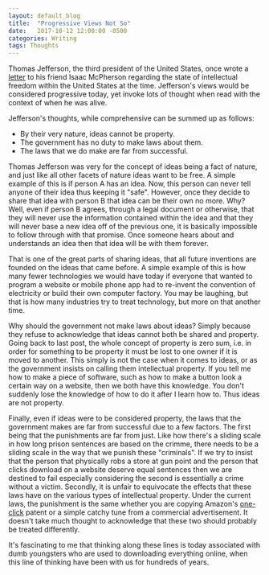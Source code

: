```yaml
---
layout: default_blog
title:  "Progressive Views Not So"
date:   2017-10-12 12:00:00 -0500
categories: Writing
tags: Thoughts
---
```


Thomas Jefferson, the third president of the United States, 
once wrote a
[letter](http://press-pubs.uchicago.edu/founders/documents/a1_8_8s12.html) 
to his friend Isaac McPherson regarding the state
of intellectual freedom within the United States at the time. Jefferson's views
would be considered progressive today, yet invoke lots of thought when read with
the context of when he was alive.

Jefferson's thoughts, while comprehensive can be summed up as follows:

* By their very nature, ideas cannot be property.
* The government has no duty to make laws about them.
* The laws that we do make are far from successful.

Thomas Jefferson was very for the concept of ideas being a fact of nature, and
just like all other facets of nature ideas want to be free. A simple example of
this is if person A has an idea. Now, this person can never tell anyone of their
idea thus keeping it "safe". However, once they decide to share that idea with
person B that idea can be their own no more. Why? Well, even if person B agrees,
through a legal document or otherwise, that they will never use the information
contained within the idea and that they will never base a new idea off of the
previous one, it is basically impossible to follow through with that promise.
Once someone hears about and understands an idea then that idea will be with
them forever. 

That is one of the great parts of sharing ideas, that all future inventions are
founded on the ideas that came before. A simple example of this is how many
fewer technologies we would have today if everyone that wanted to program a
website or mobile phone app had to re-invent the convention of electricity or
build their own computer factory. You may be laughing, but that is how many
industries try to treat technology, but more on that another time.

Why should the government not make laws about ideas? Simply because they refuse
to acknowledge that ideas cannot both be shared and property. Going back to last
post, the whole concept of property is zero sum, i.e. in order for something to
be property it must be lost to one owner if it is moved to another. This simply
is not the case when it comes to ideas, or as the government insists on calling
them intellectual property. If you tell me how to make a piece of software, such
as how to make a button look a certain way on a website, then we both have this
knowledge. You don't suddenly lose the knowledge of how to do it after I learn
how to. Thus ideas are not property.

Finally, even if ideas were to be considered property, the laws that the
government makes are far from successful due to a few factors. The first being
that the punishments are far from just. Like how there's a sliding scale in how
long prison sentences are based on the crimme, there needs to be a sliding scale
in the way that we punish these "criminals". If we try to insist that the person
that physically robs a store at gun point and the person that clicks download on
a website deserve equal sentences then we are destined to fail especially
considering the second is essentially a crime without a victim. Secondly, it is
unfair to equivocate the effects that these laws have on the various types of
intellectual property. Under the current laws, the punishment is the same
whether you are copying Amazon's
[one-click](https://en.wikipedia.org/wiki/1-Click) patent or a simple catchy
tune from a commercial advertisement. It doesn't take much thought to
acknowledge that these two should probably be treated differently. 

It's fascinating to me that thinking along these lines is today associated with
dumb youngsters who are used to downloading everything online, when this line of
thinking have been with us for hundreds of years.
